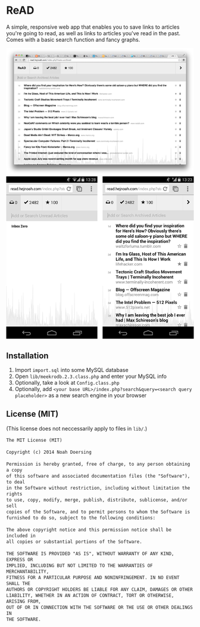# ReAD

A simple, responsive web app that enables you to save links to articles you're going to read, as well as links to articles you've read in the past. Comes with a basic search function and fancy graphs.

![desktop](https://github.com/doersino/ReAD/raw/master/screenshot-720px.png)
![mobile](https://github.com/doersino/ReAD/raw/master/screenshot-mobile-720px.png)

## Installation
1. Import `import.sql` into some MySQL database
2. Open `lib/meekrodb.2.3.class.php` and enter your MySQL info
3. Optionally, take a look at `Config.class.php`
4. Optionally, add `<your base URL>/index.php?search&query=<search query placeholder>` as a new search engine in your browser

## License (MIT)
(This license does not neccessarily apply to files in `lib/`.)

```
The MIT License (MIT)

Copyright (c) 2014 Noah Doersing

Permission is hereby granted, free of charge, to any person obtaining a copy
of this software and associated documentation files (the "Software"), to deal
in the Software without restriction, including without limitation the rights
to use, copy, modify, merge, publish, distribute, sublicense, and/or sell
copies of the Software, and to permit persons to whom the Software is
furnished to do so, subject to the following conditions:

The above copyright notice and this permission notice shall be included in
all copies or substantial portions of the Software.

THE SOFTWARE IS PROVIDED "AS IS", WITHOUT WARRANTY OF ANY KIND, EXPRESS OR
IMPLIED, INCLUDING BUT NOT LIMITED TO THE WARRANTIES OF MERCHANTABILITY,
FITNESS FOR A PARTICULAR PURPOSE AND NONINFRINGEMENT. IN NO EVENT SHALL THE
AUTHORS OR COPYRIGHT HOLDERS BE LIABLE FOR ANY CLAIM, DAMAGES OR OTHER
LIABILITY, WHETHER IN AN ACTION OF CONTRACT, TORT OR OTHERWISE, ARISING FROM,
OUT OF OR IN CONNECTION WITH THE SOFTWARE OR THE USE OR OTHER DEALINGS IN
THE SOFTWARE.
```
